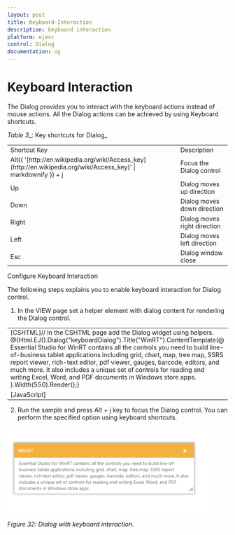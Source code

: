 ```yaml
---
layout: post
title: Keyboard-Interaction
description: keyboard interaction	
platform: ejmvc
control: Dialog
documentation: ug
---
```


# Keyboard Interaction	

The Dialog provides you to interact with the keyboard actions instead of mouse actions. All the Dialog actions can be achieved by using Keyboard shortcuts.

_Table_ _3__: Key shortcuts for Dialog_

<table>
<tr>
<td>
Shortcut Key</td><td>
Description</td></tr>
<tr>
<td>
Alt{{ '[http://en.wikipedia.org/wiki/Access_key](http://en.wikipedia.org/wiki/Access_key)' | markdownify }} + j	</td><td>
Focus the Dialog control</td></tr>
<tr>
<td>
Up</td><td>
Dialog moves up direction</td></tr>
<tr>
<td>
Down</td><td>
Dialog moves down direction</td></tr>
<tr>
<td>
Right</td><td>
Dialog moves right direction</td></tr>
<tr>
<td>
Left</td><td>
Dialog moves left direction</td></tr>
<tr>
<td>
Esc</td><td>
Dialog window close</td></tr>
</table>
Configure Keyboard Interaction

The following steps explains you to enable keyboard interaction for Dialog control.

1. In the VIEW page set a helper element with dialog content for rendering the Dialog control. 





<table>
<tr>
<td>
[CSHTML]// In the CSHTML page add the Dialog widget using helpers. @{Html.EJ().Dialog("keyboardDialog").Title("WinRT").ContentTemplate(@<div>Essential Studio for WinRT contains all the controls you need to build line-of-business tablet applications <span>including grid, chart, map, tree map, SSRS report viewer, rich-text editor, pdf viewer, gauges, barcode, editors, and much more.</span> It also includes a unique set of controls for reading and writing Excel, Word, and PDF documents in Windows store apps. </div>).Width(550).Render();}</td></tr>
<tr>
<td>
[JavaScript]    <script type="text/javascript">//Control focus key        $(document).on("keydown", function (e) {            if (e.altKey && e.keyCode === 74) { // j- key code.                $("#keyboardDialog").focus();            }        });     </script></td></tr>
</table>




2. Run the sample and press Alt + j key to focus the Dialog control. You can perform the specified option using keyboard shortcuts.



















![C:/Users/Gopal Lakshmanan/Desktop/dialog concept and features/dia key.PNG](Keyboard-Interaction_images/Keyboard-Interaction_img1.png)



_Figure 32: Dialog with keyboard interaction._







